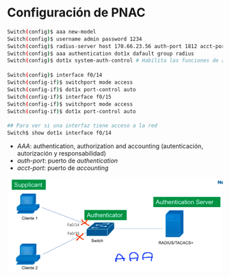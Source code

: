 # Configuración de PNAC

``` bash
Switch(config)$ aaa new-model
Switch(config)$ username admin password 1234
Switch(config)$ radius-server host 170.66.23.56 auth-port 1812 acct-port 1813 key CLAVERADIUS
Switch(config)$ aaa authentication dot1x dafault group radius
Switch(config)$ dot1x system-auth-control # Habilita las funciones de auth

Switch(config)$ interface f0/14
Switch(config-if)$ switchport mode access
Switch(config-if)$ dot1x port-control auto
Switch(config-if)$ interface f0/15
Switch(config-if)$ switchport mode access
Switch(config-if)$ dot1x port-control auto

## Para ver si una interfaz tiene acceso a la red
Switch$ show dot1x interface f0/14

```

- _AAA_: authentication, authorization and accounting (autenticación, autorización y responsabilidad)
- _auth-port_: puerto de _authentication_
- _acct-port_: puerto de _accounting_

![](_anexos_/Screenshot%20from%202024-01-05%2008-23-19.png)